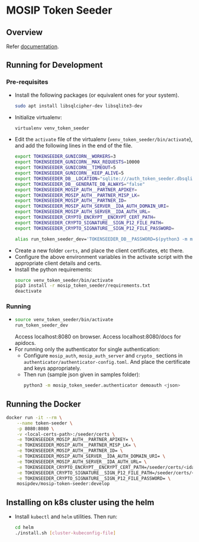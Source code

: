 # MOSIP Token Seeder

## Overview

Refer [documentation](https://docs.mosip.io/openg2p/mosip-token-seeder).

## Running for Development

### Pre-requisites
- Install the following packages (or equivalent ones for your system).
    ```sh
    sudo apt install libsqlcipher-dev libsqlite3-dev
    ```
- Initialize virtualenv:
    ```sh
    virtualenv venv_token_seeder
    ```
- Edit the `activate` file of the virtualenv (`venv_token_seeder/bin/activate`), and add the following lines in the end of the file.
    ```sh
    export TOKENSEEDER_GUNICORN__WORKERS=3
    export TOKENSEEDER_GUNICORN__MAX_REQUESTS=10000
    export TOKENSEEDER_GUNICORN__TIMEOUT=5
    export TOKENSEEDER_GUNICORN__KEEP_ALIVE=5
    export TOKENSEEDER_DB__LOCATION="sqlite:///auth_token_seeder.dbsqlite"
    export TOKENSEEDER_DB__GENERATE_DB_ALWAYS="false"
    export TOKENSEEDER_MOSIP_AUTH__PARTNER_APIKEY=
    export TOKENSEEDER_MOSIP_AUTH__PARTNER_MISP_LK=
    export TOKENSEEDER_MOSIP_AUTH__PARTNER_ID=
    export TOKENSEEDER_MOSIP_AUTH_SERVER__IDA_AUTH_DOMAIN_URI=
    export TOKENSEEDER_MOSIP_AUTH_SERVER__IDA_AUTH_URL=
    export TOKENSEEDER_CRYPTO_ENCRYPT__ENCRYPT_CERT_PATH=
    export TOKENSEEDER_CRYPTO_SIGNATURE__SIGN_P12_FILE_PATH=
    export TOKENSEEDER_CRYPTO_SIGNATURE__SIGN_P12_FILE_PASSWORD=

    alias run_token_seeder_dev='TOKENSEEDER_DB__PASSWORD=$(python3 -m mosip_token_seeder.repository dbinit) gunicorn -n "gunicorn" --worker-class uvicorn.workers.UvicornWorker --workers ${TOKENSEEDER_GUNICORN__WORKERS} --bind 0.0.0.0:8080 --max-requests ${TOKENSEEDER_GUNICORN__MAX_REQUESTS} --timeout ${TOKENSEEDER_GUNICORN__TIMEOUT} --keep-alive ${TOKENSEEDER_GUNICORN__KEEP_ALIVE} --access-logfile "-" --error-logfile "-" app:app'
    ```
- Create a new folder `certs`, and place the client certificates, etc there. 
- Configure the above environment variables in the activate script with the appropriate client details and certs.
- Install the python requirements:
    ```sh
    source venv_token_seeder/bin/activate
    pip3 install -r mosip_token_seeder/requirements.txt
    deactivate
    ```

### Running
-   ```sh
    source venv_token_seeder/bin/activate
    run_token_seeder_dev
    ```
    Access localhost:8080 on browser. Access localhost:8080/docs for apidocs.
- For running only the authenticator for single authentication:
  - Configure `mosip_auth`, `mosip_auth_server` and `crypto_` sections in `authenticator/authenticator-config.toml`. And place the certificate and keys appropriately.
  - Then run (sample json given in samples folder):
      ```sh
      python3 -m mosip_token_seeder.authenticator demoauth <json>
      ```


## Running the Docker
```sh
docker run -it --rm \
    --name token-seeder \
    -p 8080:8080 \
    -v <local-certs-path>:/seeder/certs \
    -e TOKENSEEDER_MOSIP_AUTH__PARTNER_APIKEY= \
    -e TOKENSEEDER_MOSIP_AUTH__PARTNER_MISP_LK= \
    -e TOKENSEEDER_MOSIP_AUTH__PARTNER_ID= \
    -e TOKENSEEDER_MOSIP_AUTH_SERVER__IDA_AUTH_DOMAIN_URI= \
    -e TOKENSEEDER_MOSIP_AUTH_SERVER__IDA_AUTH_URL= \
    -e TOKENSEEDER_CRYPTO_ENCRYPT__ENCRYPT_CERT_PATH=/seeder/certs/<ida.partner.cert> \
    -e TOKENSEEDER_CRYPTO_SIGNATURE__SIGN_P12_FILE_PATH=/seeder/certs/<client.p12> \
    -e TOKENSEEDER_CRYPTO_SIGNATURE__SIGN_P12_FILE_PASSWORD= \
    mosipdev/mosip-token-seeder:develop
```

## Installing on k8s cluster using the helm
- Install `kubectl` and `helm` utilities. Then run:
    ```sh
    cd helm
    ./install.sh [cluster-kubeconfig-file]
    ```

